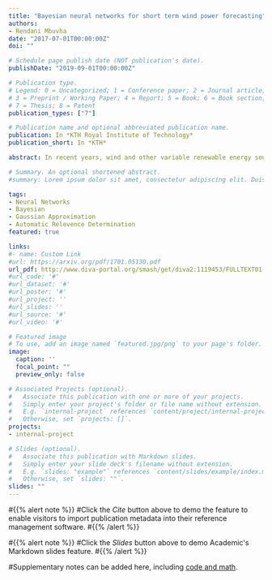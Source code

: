 ```yaml
---
title: "Bayesian neural networks for short term wind power forecasting"
authors:
- Rendani Mbuvha
date: "2017-07-01T00:00:00Z"
doi: ""

# Schedule page publish date (NOT publication's date).
publishDate: "2019-09-01T00:00:00Z"

# Publication type.
# Legend: 0 = Uncategorized; 1 = Conference paper; 2 = Journal article;
# 3 = Preprint / Working Paper; 4 = Report; 5 = Book; 6 = Book section;
# 7 = Thesis; 8 = Patent
publication_types: ["7"]

# Publication name and optional abbreviated publication name.
publication: In *KTH Royal Institute of Technology*
publication_short: In *KTH*

abstract: In recent years, wind and other variable renewable energy sources have gained a rapidly increasing share of the global energy mix. In this context the greatest concern facing renewable energy sources like wind is the uncertainty in production volumes as their generation ability is inherently dependent on weather conditions. When providing forecasts for newly commissioned wind farms there is a limited amount of historical power production data, while the number of potential features from different weather forecast providers is vast. Bayesian regularization is therefore seen as a possible technique for reducing model overfitting problems that may arise. This thesis investigates Bayesian Neural Networks in one-hour and day-ahead forecasting of wind power generation. Initial results show that Bayesian Neural Networks display equivalent predictive performance to Neural Networks trained by Maximum Likelihood in both one-hour and day ahead forecasting. Models selected using maximum evidence were found to have statistically significant lower test error performance compared to those selected based on minimum test error. Further results show that the Bayesian Framework is able to identify irrelevant features through Automatic Relevance Determination, though not resulting in a statistically significant error reduction in predictive performance in one-hour ahead forecasting. In day-ahead forecasting removing irrelevant features based on Automatic Relevance Determination is found to yield statistically significant improvements in test error.

# Summary. An optional shortened abstract.
#summary: Lorem ipsum dolor sit amet, consectetur adipiscing elit. Duis posuere tellus ac convallis placerat. Proin tincidunt magna sed ex sollicitudin condimentum.

tags:
- Neural Networks
- Bayesian 
- Gaussian Approximation
- Automatic Relevence Determination
featured: true

links:
#- name: Custom Link
#url: https://arxiv.org/pdf/1701.05130.pdf
url_pdf: http://www.diva-portal.org/smash/get/diva2:1119453/FULLTEXT01.pdf
#url_code: '#'
#url_dataset: '#'
#url_poster: '#'
#url_project: ''
#url_slides: ''
#url_source: '#'
#url_video: '#'

# Featured image
# To use, add an image named `featured.jpg/png` to your page's folder. 
image:
  caption: ''
  focal_point: ""
  preview_only: false

# Associated Projects (optional).
#   Associate this publication with one or more of your projects.
#   Simply enter your project's folder or file name without extension.
#   E.g. `internal-project` references `content/project/internal-project/index.md`.
#   Otherwise, set `projects: []`.
projects:
- internal-project

# Slides (optional).
#   Associate this publication with Markdown slides.
#   Simply enter your slide deck's filename without extension.
#   E.g. `slides: "example"` references `content/slides/example/index.md`.
#   Otherwise, set `slides: ""`.
slides: ""
---
```


#{{% alert note %}}
#Click the *Cite* button above to demo the feature to enable visitors to import publication metadata into their reference management software.
#{{% /alert %}}

#{{% alert note %}}
#Click the *Slides* button above to demo Academic's Markdown slides feature.
#{{% /alert %}}

#Supplementary notes can be added here, including [code and math](https://sourcethemes.com/academic/docs/writing-markdown-latex/).


